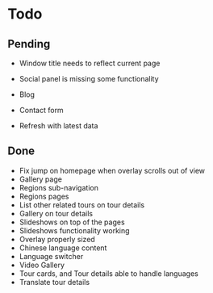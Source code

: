 # Todo

## Pending

- Window title needs to reflect current page
- Social panel is missing some functionality
- Blog
- Contact form

- Refresh with latest data

## Done

- Fix jump on homepage when overlay scrolls out of view
- Gallery page
- Regions sub-navigation
- Regions pages
- List other related tours on tour details
- Gallery on tour details
- Slideshows on top of the pages
- Slideshows functionality working
- Overlay properly sized
- Chinese language content
- Language switcher
- Video Gallery
- Tour cards, and Tour details able to handle languages
- Translate tour details
